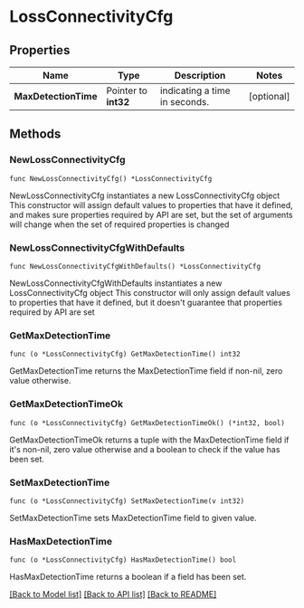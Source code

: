 # LossConnectivityCfg

## Properties

Name | Type | Description | Notes
------------ | ------------- | ------------- | -------------
**MaxDetectionTime** | Pointer to **int32** | indicating a time in seconds. | [optional] 

## Methods

### NewLossConnectivityCfg

`func NewLossConnectivityCfg() *LossConnectivityCfg`

NewLossConnectivityCfg instantiates a new LossConnectivityCfg object
This constructor will assign default values to properties that have it defined,
and makes sure properties required by API are set, but the set of arguments
will change when the set of required properties is changed

### NewLossConnectivityCfgWithDefaults

`func NewLossConnectivityCfgWithDefaults() *LossConnectivityCfg`

NewLossConnectivityCfgWithDefaults instantiates a new LossConnectivityCfg object
This constructor will only assign default values to properties that have it defined,
but it doesn't guarantee that properties required by API are set

### GetMaxDetectionTime

`func (o *LossConnectivityCfg) GetMaxDetectionTime() int32`

GetMaxDetectionTime returns the MaxDetectionTime field if non-nil, zero value otherwise.

### GetMaxDetectionTimeOk

`func (o *LossConnectivityCfg) GetMaxDetectionTimeOk() (*int32, bool)`

GetMaxDetectionTimeOk returns a tuple with the MaxDetectionTime field if it's non-nil, zero value otherwise
and a boolean to check if the value has been set.

### SetMaxDetectionTime

`func (o *LossConnectivityCfg) SetMaxDetectionTime(v int32)`

SetMaxDetectionTime sets MaxDetectionTime field to given value.

### HasMaxDetectionTime

`func (o *LossConnectivityCfg) HasMaxDetectionTime() bool`

HasMaxDetectionTime returns a boolean if a field has been set.


[[Back to Model list]](../README.md#documentation-for-models) [[Back to API list]](../README.md#documentation-for-api-endpoints) [[Back to README]](../README.md)


